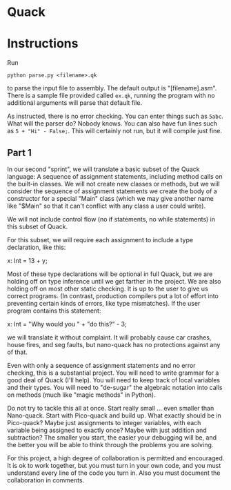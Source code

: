 # Quack

# Instructions
Run
```
python parse.py <filename>.qk
```
to parse the input file to assembly. The default output is "[filename].asm". There is a sample file provided called `ex.qk`, running the program with no additional arguments will parse that default file. 

As instructed, there is no error checking. You can enter things such as `5abc`. What will the parser do? Nobody knows. You can also have fun lines such as `5 + "Hi" - False;`. This will certainly not run, but it will compile just fine. 

## Part 1
In our second "sprint", we will translate a basic subset of the Quack language:  A sequence of assignment statements, including method calls on the built-in classes.  We will not create new classes or methods, but we will consider the sequence of assignment statements we create the body of a constructor for a special "Main" class (which we may give another name like "$Main" so that it can't conflict with any class a user could write).  

We will not include control flow (no if statements, no while statements) in this subset of Quack. 

For this subset, we will require each assignment to include a type declaration, like this: 

x: Int = 13 + y; 

Most of these type declarations will be optional in full Quack, but we are holding off on type inference until we get farther in the project.  We are also holding off on most other static checking.  It is up to the user to give us correct programs.  (In contrast, production compilers put a lot of effort into preventing certain kinds of errors, like type mismatches).   If the user program contains this statement: 

x: Int = "Why would you " + "do this?" - 3; 

we will translate it without complaint.  It will probably cause car crashes, house fires, and seg faults, but nano-quack has no protections against any of that. 

Even with only a sequence of assignment statements and no error checking, this is a substantial project.  You will need to write grammar for a good deal of Quack (I'll help).  You will need to keep track of local variables and their types.  You will need to "de-sugar" the algebraic notation into calls on methods (much like "magic methods" in Python).   

Do not try to tackle this all at once.  Start really small ... even smaller than Nano-quack.  Start with Pico-quack and build up.  What exactly should be in Pico-quack?  Maybe just assignments to integer variables, with each variable being assigned to exactly once?   Maybe with just addition and subtraction?   The smaller you start, the easier your debugging will be, and the better you will be able to think through the problems you are solving. 

For this project, a high degree of collaboration is permitted and encouraged.  It is ok to work together, but you must turn in your own code, and you must understand every line of the code you turn in.   Also you must document the collaboration in comments.  